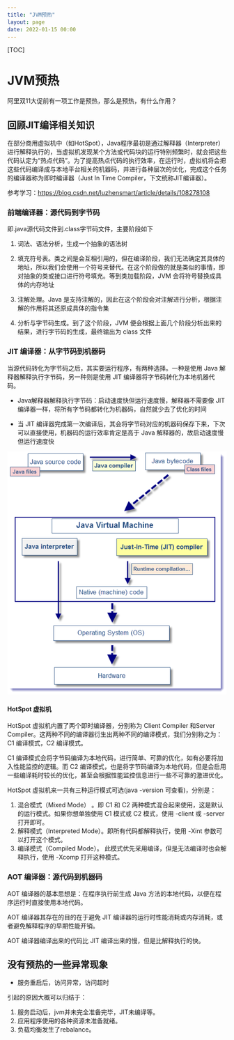 ```yaml
---
title: "JVM预热"
layout: page
date: 2022-01-15 00:00
---
```


[TOC]

# JVM预热

阿里双11大促前有一项工作是预热，那么是预热，有什么作用？

## 回顾JIT编译相关知识

在部分商用虚拟机中（如HotSpot），Java程序最初是通过解释器（Interpreter）进行解释执行的，当虚拟机发现某个方法或代码块的运行特别频繁时，就会把这些代码认定为“热点代码”。为了提高热点代码的执行效率，在运行时，虚拟机将会把这些代码编译成与本地平台相关的机器码，并进行各种层次的优化，完成这个任务的编译器称为即时编译器（Just In Time Compiler，下文统称JIT编译器）。

参考学习：https://blog.csdn.net/luzhensmart/article/details/108278108

### 前端编译器：源代码到字节码

即.java源代码文件到.class字节码文件，主要阶段如下

1. 词法、语法分析，生成一个抽象的语法树

2. 填充符号表。类之间是会互相引用的，但在编译阶段，我们无法确定其具体的地址，所以我们会使用一个符号来替代。在这个阶段做的就是类似的事情，即对抽象的类或接口进行符号填充。等到类加载阶段，JVM 会将符号替换成具体的内存地址

3. 注解处理。Java 是支持注解的，因此在这个阶段会对注解进行分析，根据注解的作用将其还原成具体的指令集

4. 分析与字节码生成。到了这个阶段，JVM 便会根据上面几个阶段分析出来的结果，进行字节码的生成，最终输出为 class 文件

### JIT 编译器：从字节码到机器码

当源代码转化为字节码之后，其实要运行程序，有两种选择。一种是使用 Java 解释器解释执行字节码，另一种则是使用 JIT 编译器将字节码转化为本地机器代码。

* Java解释器解释执行字节码：启动速度快但运行速度慢，解释器不需要像 JIT 编译器一样，将所有字节码都转化为机器码，自然就少去了优化的时间

* 当 JIT 编译器完成第一次编译后，其会将字节码对应的机器码保存下来，下次可以直接使用，机器码的运行效率肯定是高于 Java 解释器的，故启动速度慢但运行速度快

![](../../content/java_jvm/imgs/jvm_run.png)

#### HotSpot 虚拟机

HotSpot 虚拟机内置了两个即时编译器，分别称为 Client Compiler 和Server Compiler。这两种不同的编译器衍生出两种不同的编译模式，我们分别称之为：C1 编译模式，C2 编译模式。

C1 编译模式会将字节码编译为本地代码，进行简单、可靠的优化，如有必要将加入性能监控的逻辑。而 C2 编译模式，也是将字节码编译为本地代码，但是会启用一些编译耗时较长的优化，甚至会根据性能监控信息进行一些不可靠的激进优化。

HotSpot 虚拟机来一共有三种运行模式可选(java -version 可查看)，分别是：

1. 混合模式（Mixed Mode） 。即 C1 和 C2 两种模式混合起来使用，这是默认的运行模式。如果你想单独使用 C1 模式或 C2 模式，使用 -client 或 -server 打开即可。
2. 解释模式（Interpreted Mode）。即所有代码都解释执行，使用 -Xint 参数可以打开这个模式。
3. 编译模式（Compiled Mode）。 此模式优先采用编译，但是无法编译时也会解释执行，使用 -Xcomp 打开这种模式。

### AOT 编译器：源代码到机器码

AOT 编译器的基本思想是：在程序执行前生成 Java 方法的本地代码，以便在程序运行时直接使用本地代码。

AOT 编译器其存在的目的在于避免 JIT 编译器的运行时性能消耗或内存消耗，或者避免解释程序的早期性能开销。

AOT 编译器编译出来的代码比 JIT 编译出来的慢，但是比解释执行的快。

## 没有预热的一些异常现象

* 服务重启后，访问异常，访问超时

引起的原因大概可以归结于：

1. 服务启动后，jvm并未完全准备完毕，JIT未编译等。
2. 应用程序使用的各种资源未准备就绪。
3. 负载均衡发生了rebalance。
